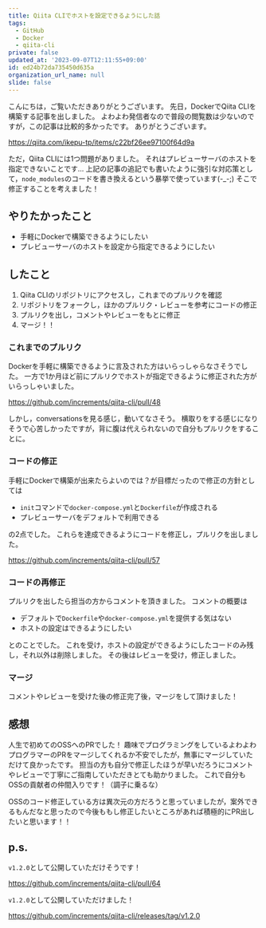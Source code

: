 ```yaml
---
title: Qiita CLIでホストを設定できるようにした話
tags:
  - GitHub
  - Docker
  - qiita-cli
private: false
updated_at: '2023-09-07T12:11:55+09:00'
id: ed24b72da735450d635a
organization_url_name: null
slide: false
---
```


こんにちは，ご覧いただきありがとうございます。
先日，DockerでQiita CLIを構築する記事を出しました。
よわよわ発信者なので普段の閲覧数は少ないのですが，この記事は比較的多かったです。
ありがとうございます。

https://qiita.com/ikepu-tp/items/c22bf26ee97100f64d9a

ただ，Qiita CLIには1つ問題がありました。
それはプレビューサーバのホストを指定できないことです…
上記の記事の追記でも書いたように強引な対応策として，`node_modules`のコードを書き換えるという暴挙で使っています(-_-;)
そこで修正することを考えました！

## やりたかったこと

- 手軽にDockerで構築できるようにしたい
- プレビューサーバのホストを設定から指定できるようにしたい

## したこと

1. Qiita CLIのリポジトリにアクセスし，これまでのプルリクを確認
1. リポジトリをフォークし，ほかのプルリク・レビューを参考にコードの修正
1. プルリクを出し，コメントやレビューをもとに修正
1. マージ！！

### これまでのプルリク

Dockerを手軽に構築できるように言及された方はいらっしゃらなさそうでした。
一方で1か月ほど前にプルリクでホストが指定できるように修正された方がいらっしゃいました。

https://github.com/increments/qiita-cli/pull/48

しかし，conversationsを見る感じ，動いてなさそう。
横取りをする感じになりそうで心苦しかったですが，背に腹は代えられないので自分もプルリクをすることに。

### コードの修正

手軽にDockerで構築が出来たらよいのでは？が目標だったので修正の方針としては

- `init`コマンドで`docker-compose.yml`と`Dockerfile`が作成される
- プレビューサーバをデフォルトで利用できる

の2点でした。
これらを達成できるようにコードを修正し，プルリクを出しました。

https://github.com/increments/qiita-cli/pull/57

### コードの再修正

プルリクを出したら担当の方からコメントを頂きました。
コメントの概要は

- デフォルトで`Dockerfile`や`docker-compose.yml`を提供する気はない
- ホストの設定はできるようにしたい

とのことでした。
これを受け，ホストの設定ができるようにしたコードのみ残し，それ以外は削除しました。
その後はレビューを受け，修正しました。

### マージ

コメントやレビューを受けた後の修正完了後，マージをして頂けました！

## 感想

人生で初めてのOSSへのPRでした！
趣味でプログラミングをしているよわよわプログラマーのPRをマージしてくれるか不安でしたが，無事にマージしていただけて良かったです。
担当の方も自分で修正したほうが早いだろうにコメントやレビューで丁寧にご指南していただきとても助かりました。
これで自分もOSSの貢献者の仲間入りです！（調子に乗るな）

OSSのコード修正している方は異次元の方だろうと思っていましたが，案外できるもんだなと思ったので今後ももし修正したいところがあれば積極的にPR出したいと思います！！

## p.s.

`v1.2.0`として公開していただけそうです！

https://github.com/increments/qiita-cli/pull/64

`v1.2.0`として公開していただけました！

https://github.com/increments/qiita-cli/releases/tag/v1.2.0
